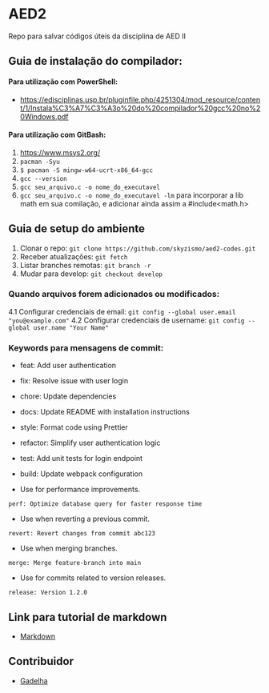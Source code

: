 # AED2

Repo para salvar códigos úteis da disciplina de AED II

## Guia de instalação do compilador:

#### Para utilização com PowerShell:

- https://edisciplinas.usp.br/pluginfile.php/4251304/mod_resource/content/1/Instala%C3%A7%C3%A3o%20do%20compilador%20gcc%20no%20Windows.pdf

#### Para utilização com GitBash:

1. https://www.msys2.org/
2. `pacman -Syu`
3. `$ pacman -S mingw-w64-ucrt-x86_64-gcc`
4. `gcc --version`
5. `gcc seu_arquivo.c -o nome_do_executavel`
6. `gcc seu_arquivo.c -o nome_do_executavel -lm` para incorporar a lib math em sua comilação, e adicionar ainda assim a #include<math.h>

## Guia de setup do ambiente

1. Clonar o repo: `git clone https://github.com/skyzismo/aed2-codes.git`
2. Receber atualizações: `git fetch`
3. Listar branches remotas: `git branch -r`
4. Mudar para develop: `git checkout develop`

### Quando arquivos forem adicionados ou modificados:

4.1 Configurar credenciais de email: `git config --global user.email "you@example.com"`
4.2 Configurar credenciais de username: `git config --global user.name "Your Name"`

### Keywords para mensagens de commit:

- feat: Add user authentication

- fix: Resolve issue with user login

- chore: Update dependencies

- docs: Update README with installation instructions

- style: Format code using Prettier

- refactor: Simplify user authentication logic

- test: Add unit tests for login endpoint

- build: Update webpack configuration

- Use for performance improvements.

```plaintext
perf: Optimize database query for faster response time
```

- Use when reverting a previous commit.

```plaintext
revert: Revert changes from commit abc123
```

- Use when merging branches.

```plaintext
merge: Merge feature-branch into main
```

- Use for commits related to version releases.

```plaintext
release: Version 1.2.0
```

## Link para tutorial de markdown

- [Markdown](https://commonmark.org/help/tutorial/)

## Contribuidor

- [Gadelha](https://www.linkedin.com/in/lucas-gadelha-me/)

